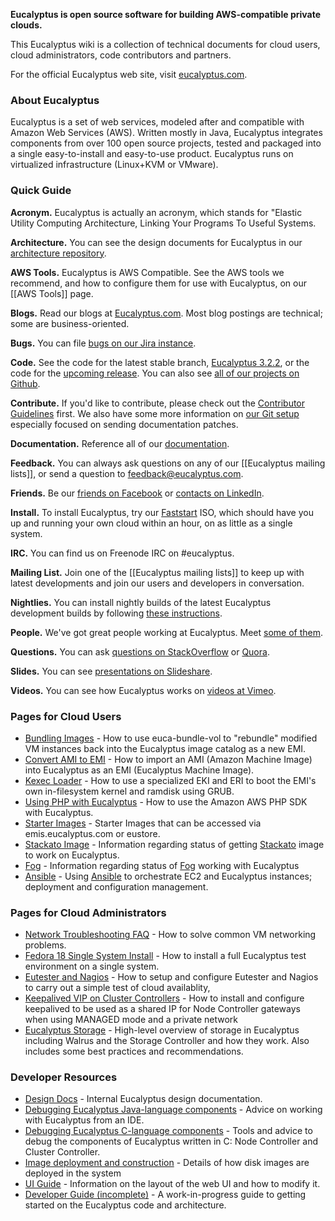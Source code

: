 **Eucalyptus is open source software for building AWS-compatible private clouds.**

This Eucalyptus wiki is a collection of technical documents for cloud users, cloud administrators, code contributors and partners.

For the official Eucalyptus web site, visit [eucalyptus.com](http://www.eucalyptus.com).

### About Eucalyptus

Eucalyptus is a set of web services, modeled after and compatible with Amazon Web Services (AWS).  Written mostly in Java, Eucalyptus integrates components from over 100 open source projects, tested and packaged into a single easy-to-install and easy-to-use product. Eucalyptus runs on virtualized infrastructure (Linux+KVM or VMware).

### Quick Guide

**Acronym.** Eucalyptus is actually an acronym, which stands for "Elastic Utility Computing Architecture, Linking Your Programs To Useful Systems.

**Architecture.** You can see the design documents for Eucalyptus in our [architecture repository](http://github.com/eucalyptus/architecture/wiki).

**AWS Tools.** Eucalyptus is AWS Compatible.  See the AWS tools we recommend, and how to configure them for use with Eucalyptus, on our [[AWS Tools]] page.

**Blogs.** Read our blogs at [Eucalyptus.com](http://www.eucalyptus.com/blog). Most blog postings are technical; some are business-oriented.

**Bugs.** You can file [bugs on our Jira instance](https://eucalyptus.atlassian.net).

**Code.** See the code for the latest stable branch, [Eucalyptus 3.2.2](https://github.com/eucalyptus/eucalyptus/tree/maint/3.2/master), or the code for the [upcoming release](https://github.com/eucalyptus/eucalyptus/tree/master).  You can also see [all of our projects on Github](http://github.com/eucalyptus).

**Contribute.** If you'd like to contribute, please check out the [Contributor Guidelines](wiki/Contributing) first. We also have some more information on [our Git setup](wiki/Documentation-Contributions) especially focused on sending documentation patches.

**Documentation.** Reference all of our [documentation](http://www.eucalyptus.com/docs). 

**Feedback.** You can always ask questions on any of our [[Eucalyptus mailing lists]], or send a question to [feedback@eucalyptus.com](mailto:feedback@eucalyptus.com). 

**Friends.** Be our [friends on Facebook](http://www.facebook.com/pages/Eucalyptus-Systems-Inc/164828240204708) or [contacts on LinkedIn](http://www.linkedin.com/company/eucalyptus-systems-inc.?trk=hb_tab_compy_id_420170).

**Install.** To install Eucalyptus, try our [Faststart](http://www.eucalyptus.com/download/faststart) ISO, which should have you up and running your own cloud within an hour, on as little as a single system.

**IRC.** You can find us on Freenode IRC on #eucalyptus.

**Mailing List.** Join one of the [[Eucalyptus mailing lists]] to keep up with latest developments and join our users and developers in conversation.

**Nightlies.** You can install nightly builds of the latest Eucalyptus development builds by following [these instructions](http://www.eucalyptus.com/docs/latest/ig/installing_euca_nightlies.html).

**People.** We've got great people working at Eucalyptus. Meet [some of them](wiki/category.people).

**Questions.** You can ask [questions on StackOverflow](http://stackoverflow.com/search?tab=active&q=eucalyptus) or [Quora](http://www.quora.com/Eucalyptus-Systems). 

**Slides.** You can see [presentations on Slideshare](http://www.slideshare.net/eucalyptus/presentations).

**Videos.** You can see how Eucalyptus works on [videos at Vimeo](https://vimeo.com/eucalyptus/videos).

### Pages for Cloud Users

* [Bundling Images](wiki/Bundling-Images) - How to use euca-bundle-vol to "rebundle" modified VM instances back into the Eucalyptus image catalog as a new EMI.
* [Convert AMI to EMI](wiki/Convert-AMI-to-EMI) - How to import an AMI (Amazon Machine Image) into Eucalyptus as an EMI (Eucalyptus Machine Image).
* [Kexec Loader](wiki/Kexec-loader) - How to use a specialized EKI and ERI to boot the EMI's own in-filesystem kernel and ramdisk using GRUB.
* [Using PHP with Eucalyptus](wiki/Using-PHP-with-Eucalyptus) - How to use the Amazon AWS PHP SDK with Eucalyptus.
* [Starter Images](https://github.com/eucalyptus/eucalyptus/wiki/Starter-Images) - Starter Images that can be accessed via emis.eucalyptus.com or eustore.
* [Stackato Image](https://github.com/eucalyptus/eucalyptus/wiki/Stackato-Image) - Information regarding status of getting [Stackato](http://docs.stackato.com/index.html) image to work on Eucalyptus.
* [Fog](https://github.com/eucalyptus/eucalyptus/wiki/Fog) - Information regarding status of [Fog](http://fog.io/) working with Eucalyptus
* [Ansible](https://github.com/eucalyptus/eucalyptus/wiki/Ansible) - Using [Ansible](http://ansible.cc) to orchestrate EC2 and Eucalyptus instances; deployment and configuration management.

### Pages for Cloud Administrators

* [Network Troubleshooting FAQ](wiki/Network-Troubleshooting-FAQ) - How to solve common VM networking problems.
* [Fedora 18 Single System Install](wiki/Fedora-18-Single-System-Install) - How to install a full Eucalyptus test environment on a single system.
* [Eutester and Nagios](wiki/Integrating-Eutester-and-Nagios) - How to setup and configure Eutester and Nagios to carry out a simple test of cloud availablity,
* [Keepalived VIP on Cluster Controllers](https://github.com/eucalyptus/eucalyptus/wiki/Keepalived-VIP-for-Node-Controller-Gateways) - How to install and configure keepalived to be used as a shared IP for Node Controller gateways when using MANAGED mode and a private network
* [Eucalyptus Storage](https://github.com/eucalyptus/eucalyptus/wiki/Storage) - High-level overview of storage in Eucalyptus including Walrus and the Storage Controller and how they work. Also includes some best practices and recommendations.

### Developer Resources

* [Design Docs](wiki/DesignDocs) - Internal Eucalyptus design documentation.
* [Debugging Eucalyptus Java-language components](wiki/Debugging-Eucalyptus-Java-language-components) - Advice on working with Eucalyptus from an IDE.
* [Debugging Eucalyptus C-language components](wiki/Debugging-Eucalyptus-C-language-components) - Tools and advice to debug the components of Eucalyptus written in C: Node Controller and Cluster Controller.
* [Image deployment and construction](wiki/Image-deployment-and-construction) - Details of how disk images are deployed in the system
* [UI Guide](wiki/UI-Guide) - Information on the layout of the web UI and how to modify it.
* [Developer Guide (incomplete)](wiki/Eucalyptus-Developer-Guide) - A work-in-progress guide to getting started on the Eucalyptus code and architecture.